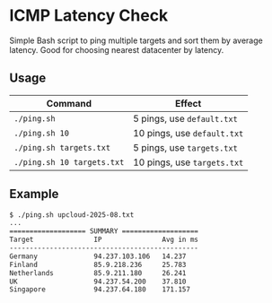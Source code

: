 # ICMP Latency Check

Simple Bash script to ping multiple targets and sort them by average latency. Good for choosing nearest datacenter by latency.

## Usage

| Command                    | Effect                     |
|-----------------------------|----------------------------|
| `./ping.sh`                | 5 pings, use `default.txt` |
| `./ping.sh 10`             | 10 pings, use `default.txt`|
| `./ping.sh targets.txt`    | 5 pings, use `targets.txt` |
| `./ping.sh 10 targets.txt` | 10 pings, use `targets.txt`|

## Example

```bash
$ ./ping.sh upcloud-2025-08.txt
...
=================== SUMMARY ===================
Target               IP               Avg in ms
-----------------------------------------------
Germany              94.237.103.106   14.237
Finland              85.9.218.236     25.783
Netherlands          85.9.211.180     26.241
UK                   94.237.54.200    37.810
Singapore            94.237.64.180    171.157
```